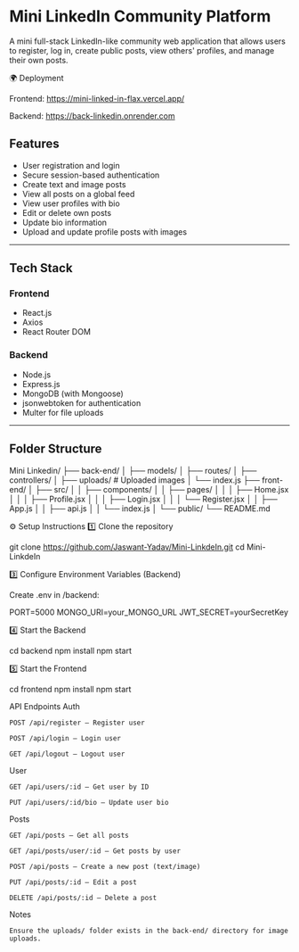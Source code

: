 # Mini LinkedIn Community Platform

A mini full-stack LinkedIn-like community web application that allows users to register, log in, create public posts, view others' profiles, and manage their own posts.

🌍 Deployment

Frontend: https://mini-linked-in-flax.vercel.app/

Backend: https://back-linkedin.onrender.com

## Features

- User registration and login
- Secure session-based authentication
- Create text and image posts
- View all posts on a global feed
- View user profiles with bio
- Edit or delete own posts
- Update bio information
- Upload and update profile posts with images

---

## Tech Stack

### Frontend
- React.js
- Axios
- React Router DOM

### Backend
- Node.js
- Express.js
- MongoDB (with Mongoose)
- jsonwebtoken for authentication
- Multer for file uploads

---

## Folder Structure

Mini Linkedin/
├── back-end/
│ ├── models/
│ ├── routes/
│ ├── controllers/
│ ├── uploads/ # Uploaded images
│ └── index.js
├── front-end/
│ ├── src/
│ │ ├── components/
│ │ ├── pages/
│ │ │ ├── Home.jsx
│ │ │ ├── Profile.jsx
│ │ │ ├── Login.jsx
│ │ │ └── Register.jsx
│ │ ├── App.js
│ │ ├── api.js
│ │ └── index.js
│ └── public/
└── README.md

⚙️ Setup Instructions 1️⃣ Clone the repository

git clone https://github.com/Jaswant-Yadav/Mini-LinkdeIn.git 
cd Mini-LinkdeIn

3️⃣ Configure Environment Variables (Backend)

Create .env in /backend:

PORT=5000 
MONGO_URI=your_MONGO_URL
JWT_SECRET=yourSecretKey

4️⃣ Start the Backend

cd backend 
npm install npm start

5️⃣ Start the Frontend

cd frontend 
npm install 
npm start

API Endpoints
Auth

    POST /api/register – Register user

    POST /api/login – Login user

    GET /api/logout – Logout user

User

    GET /api/users/:id – Get user by ID

    PUT /api/users/:id/bio – Update user bio

Posts

    GET /api/posts – Get all posts

    GET /api/posts/user/:id – Get posts by user

    POST /api/posts – Create a new post (text/image)

    PUT /api/posts/:id – Edit a post

    DELETE /api/posts/:id – Delete a post

Notes

    Ensure the uploads/ folder exists in the back-end/ directory for image uploads.



